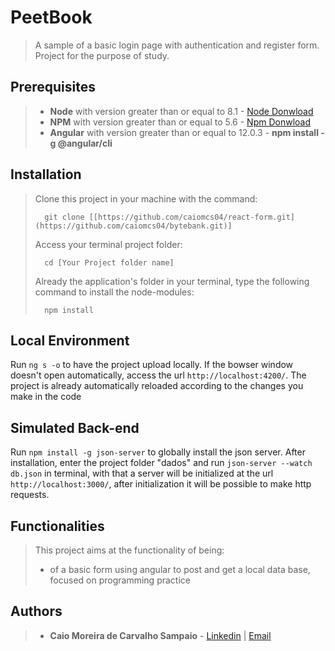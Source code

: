 # PeetBook

>A sample of a basic login page with authentication and register form. Project for the purpose of study.

## Prerequisites

> - **Node** with version greater than or equal to 8.1 - [Node Donwload](https://nodejs.org/pt-br/download/)
> - **NPM**  with version greater than or equal to 5.6 - [Npm Donwload](https://www.npmjs.com/package/download)
> - **Angular** with version greater than or equal to 12.0.3 - **npm install -g @angular/cli**

## Installation

> Clone this project in your machine with the command:
> ```
> 	git clone [[https://github.com/caiomcs04/react-form.git](https://github.com/caiomcs04/bytebank.git)]
> ```
>Access your terminal project folder:
> ```
> 	cd [Your Project folder name]
> ```
> Already the application's folder in your terminal, type the following command to install the node-modules:
> ```
> 	npm install
> ```

## Local Environment

Run `ng s -o` to have the project upload locally. If the bowser window doesn't open automatically, access the url `http://localhost:4200/`.
The project is already automatically reloaded according to the changes you make in the code

## Simulated Back-end

Run `npm install -g json-server` to globally install the json server. After installation, enter the project folder "dados"  and run `json-server --watch db.json` in terminal, with that a server will be initialized at the url `http://localhost:3000/`, after initialization it will be possible to make http requests.

## Functionalities

> This project aims at the functionality of being: 
> - of a basic form using angular to post and get a local data base, focused on programming practice

## Authors

> - **Caio Moreira de Carvalho Sampaio** - [Linkedin](https://www.linkedin.com/in/caio-sampaio-b02a3669/) | [Email](caio6c@yahoo.com.br)

